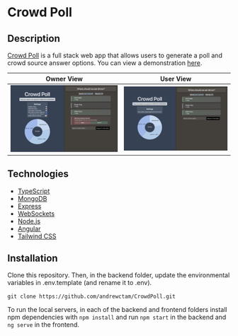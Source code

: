 # Crowd Poll

## Description
[Crowd Poll](https://crowdpolls.web.app) is a full stack web app that allows users to generate a poll and crowd source answer options. You can view a demonstration [here](https://andrewtam.org/CrowdPoll).

Owner View                   |  User View
:---------------------------:|:-------------------------:
![Owner View](ownerdemo.png) | ![User View](userdemo.png)

## Technologies
- [TypeScript](https://www.typescriptlang.org/download)
- [MongoDB](https://www.mongodb.com/try/download/community)
- [Express](https://expressjs.com/en/starter/installing.html)
- [WebSockets](https://www.npmjs.com/package/ws)
- [Node.js](https://nodejs.org/en/download/)
- [Angular](https://angular.io/docs)
- [Tailwind CSS](https://tailwindcss.com/docs/guides/create-react-app)

## Installation
Clone this repository. Then, in the backend folder, update the environmental variables in .env.template (and rename it to .env).

```
git clone https://github.com/andrewctam/CrowdPoll.git
```

To run the local servers, in each of the backend and frontend folders install npm dependencies with `npm install` and run `npm start` in the backend and `ng serve` in the frontend.
